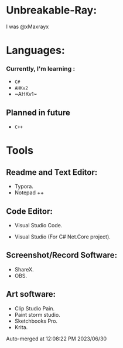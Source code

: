 # Unbreakable-Ray:

I was @xMaxrayx
# Languages:

### Currently, I'm learning :

- `C#` 
- `AHKv2`
- ~AHKv1~

## Planned in future 

- `C++`

# Tools

## Readme and Text Editor:

- Typora.
- Notepad ++

## Code Editor:

- Visual Studio Code.

- Visual Studio (For C# Net.Core project).

## Screenshot/Record  Software:

- ShareX.
- OBS.

## Art software:
- Clip Studio Pain.
-  Paint storm studio.
-  Sketchbooks Pro.
-  Krita.


Auto-merged at 12:08:22 PM 2023/06/30	

